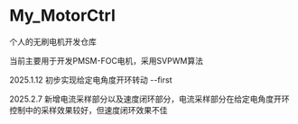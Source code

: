 # My_MotorCtrl
个人的无刷电机开发仓库

当前主要用于开发PMSM-FOC电机，采用SVPWM算法

2025.1.12 初步实现给定电角度开环转动 --first

2025.2.7  新增电流采样部分以及速度闭环部分，电流采样部分在给定电角度开环控制中的采样效果较好，但速度闭环效果不佳
